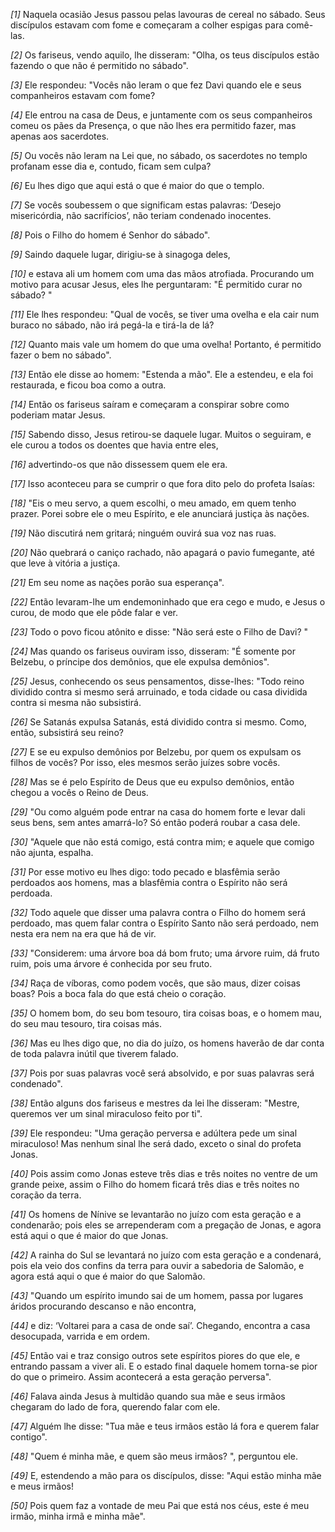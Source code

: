 *[1]* Naquela ocasião Jesus passou pelas lavouras de cereal no sábado. Seus discípulos estavam com fome e começaram a colher espigas para comê-las.

*[2]* Os fariseus, vendo aquilo, lhe disseram: "Olha, os teus discípulos estão fazendo o que não é permitido no sábado".

*[3]* Ele respondeu: "Vocês não leram o que fez Davi quando ele e seus companheiros estavam com fome?

*[4]* Ele entrou na casa de Deus, e juntamente com os seus companheiros comeu os pães da Presença, o que não lhes era permitido fazer, mas apenas aos sacerdotes.

*[5]* Ou vocês não leram na Lei que, no sábado, os sacerdotes no templo profanam esse dia e, contudo, ficam sem culpa?

*[6]* Eu lhes digo que aqui está o que é maior do que o templo.

*[7]* Se vocês soubessem o que significam estas palavras: ‘Desejo misericórdia, não sacrifícios’, não teriam condenado inocentes.

*[8]* Pois o Filho do homem é Senhor do sábado".

*[9]* Saindo daquele lugar, dirigiu-se à sinagoga deles,

*[10]* e estava ali um homem com uma das mãos atrofiada. Procurando um motivo para acusar Jesus, eles lhe perguntaram: "É permitido curar no sábado? "

*[11]* Ele lhes respondeu: "Qual de vocês, se tiver uma ovelha e ela cair num buraco no sábado, não irá pegá-la e tirá-la de lá?

*[12]* Quanto mais vale um homem do que uma ovelha! Portanto, é permitido fazer o bem no sábado".

*[13]* Então ele disse ao homem: "Estenda a mão". Ele a estendeu, e ela foi restaurada, e ficou boa como a outra.

*[14]* Então os fariseus saíram e começaram a conspirar sobre como poderiam matar Jesus.

*[15]* Sabendo disso, Jesus retirou-se daquele lugar. Muitos o seguiram, e ele curou a todos os doentes que havia entre eles,

*[16]* advertindo-os que não dissessem quem ele era.

*[17]* Isso aconteceu para se cumprir o que fora dito pelo do profeta Isaías:

*[18]* "Eis o meu servo, a quem escolhi, o meu amado, em quem tenho prazer. Porei sobre ele o meu Espírito, e ele anunciará justiça às nações.

*[19]* Não discutirá nem gritará; ninguém ouvirá sua voz nas ruas.

*[20]* Não quebrará o caniço rachado, não apagará o pavio fumegante, até que leve à vitória a justiça.

*[21]* Em seu nome as nações porão sua esperança".

*[22]* Então levaram-lhe um endemoninhado que era cego e mudo, e Jesus o curou, de modo que ele pôde falar e ver.

*[23]* Todo o povo ficou atônito e disse: "Não será este o Filho de Davi? "

*[24]* Mas quando os fariseus ouviram isso, disseram: "É somente por Belzebu, o príncipe dos demônios, que ele expulsa demônios".

*[25]* Jesus, conhecendo os seus pensamentos, disse-lhes: "Todo reino dividido contra si mesmo será arruinado, e toda cidade ou casa dividida contra si mesma não subsistirá.

*[26]* Se Satanás expulsa Satanás, está dividido contra si mesmo. Como, então, subsistirá seu reino?

*[27]* E se eu expulso demônios por Belzebu, por quem os expulsam os filhos de vocês? Por isso, eles mesmos serão juízes sobre vocês.

*[28]* Mas se é pelo Espírito de Deus que eu expulso demônios, então chegou a vocês o Reino de Deus.

*[29]* "Ou como alguém pode entrar na casa do homem forte e levar dali seus bens, sem antes amarrá-lo? Só então poderá roubar a casa dele.

*[30]* "Aquele que não está comigo, está contra mim; e aquele que comigo não ajunta, espalha.

*[31]* Por esse motivo eu lhes digo: todo pecado e blasfêmia serão perdoados aos homens, mas a blasfêmia contra o Espírito não será perdoada.

*[32]* Todo aquele que disser uma palavra contra o Filho do homem será perdoado, mas quem falar contra o Espírito Santo não será perdoado, nem nesta era nem na era que há de vir.

*[33]* "Considerem: uma árvore boa dá bom fruto; uma árvore ruim, dá fruto ruim, pois uma árvore é conhecida por seu fruto.

*[34]* Raça de víboras, como podem vocês, que são maus, dizer coisas boas? Pois a boca fala do que está cheio o coração.

*[35]* O homem bom, do seu bom tesouro, tira coisas boas, e o homem mau, do seu mau tesouro, tira coisas más.

*[36]* Mas eu lhes digo que, no dia do juízo, os homens haverão de dar conta de toda palavra inútil que tiverem falado.

*[37]* Pois por suas palavras você será absolvido, e por suas palavras será condenado".

*[38]* Então alguns dos fariseus e mestres da lei lhe disseram: "Mestre, queremos ver um sinal miraculoso feito por ti".

*[39]* Ele respondeu: "Uma geração perversa e adúltera pede um sinal miraculoso! Mas nenhum sinal lhe será dado, exceto o sinal do profeta Jonas.

*[40]* Pois assim como Jonas esteve três dias e três noites no ventre de um grande peixe, assim o Filho do homem ficará três dias e três noites no coração da terra.

*[41]* Os homens de Nínive se levantarão no juízo com esta geração e a condenarão; pois eles se arrependeram com a pregação de Jonas, e agora está aqui o que é maior do que Jonas.

*[42]* A rainha do Sul se levantará no juízo com esta geração e a condenará, pois ela veio dos confins da terra para ouvir a sabedoria de Salomão, e agora está aqui o que é maior do que Salomão.

*[43]* "Quando um espírito imundo sai de um homem, passa por lugares áridos procurando descanso e não encontra,

*[44]* e diz: ‘Voltarei para a casa de onde saí’. Chegando, encontra a casa desocupada, varrida e em ordem.

*[45]* Então vai e traz consigo outros sete espíritos piores do que ele, e entrando passam a viver ali. E o estado final daquele homem torna-se pior do que o primeiro. Assim acontecerá a esta geração perversa".

*[46]* Falava ainda Jesus à multidão quando sua mãe e seus irmãos chegaram do lado de fora, querendo falar com ele.

*[47]* Alguém lhe disse: "Tua mãe e teus irmãos estão lá fora e querem falar contigo".

*[48]* "Quem é minha mãe, e quem são meus irmãos? ", perguntou ele.

*[49]* E, estendendo a mão para os discípulos, disse: "Aqui estão minha mãe e meus irmãos!

*[50]* Pois quem faz a vontade de meu Pai que está nos céus, este é meu irmão, minha irmã e minha mãe".


